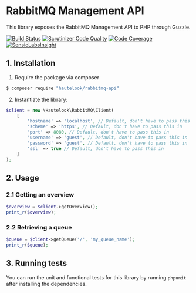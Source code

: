 # RabbitMQ Management API

This library exposes the RabbitMQ Management API to PHP through Guzzle.

[![Build Status](https://travis-ci.org/hautelook/rabbitmq-api.svg)](https://travis-ci.org/hautelook/rabbitmq-api)
[![Scrutinizer Code Quality](https://scrutinizer-ci.com/g/hautelook/rabbitmq-api/badges/quality-score.png?b=master)](https://scrutinizer-ci.com/g/hautelook/rabbitmq-api/?branch=master)
[![Code Coverage](https://scrutinizer-ci.com/g/hautelook/rabbitmq-api/badges/coverage.png?b=master)](https://scrutinizer-ci.com/g/hautelook/rabbitmq-api/?branch=master)
[![SensioLabsInsight](https://insight.sensiolabs.com/projects/95e7fbd3-7d50-45d0-aefb-84b546723bc2/mini.png)](https://insight.sensiolabs.com/projects/95e7fbd3-7d50-45d0-aefb-84b546723bc2)

## 1. Installation

1. Require the package via composer

```bash
$ composer require "hautelook/rabbitmq-api"
```

2. Instantiate the library:

```php
$client = new \Hautelook\RabbitMQ\Client(
    [
        'hostname' => 'localhost', // Default, don't have to pass this in
        'scheme' => 'https', // Default, don't have to pass this in
        'port' => 8080, // Default, don't have to pass this in
        'username' => 'guest', // Default, don't have to pass this in
        'password' => 'guest', // Default, don't have to pass this in
        'ssl' => true // Default, don't have to pass this in
    ]
);
```

## 2. Usage

### 2.1 Getting an overview

```php
$overview = $client->getOverview();
print_r($overview);
```

### 2.2 Retrieving a queue
```php
$queue = $client->getQueue('/', 'my_queue_name');
print_r($queue);
```

## 3. Running tests

You can run the unit and functional tests for this library by running `phpunit` after installing 
the dependencies. 
